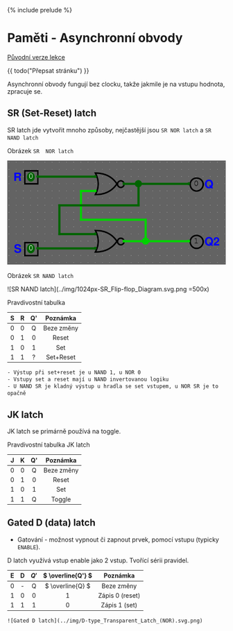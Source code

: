 {% include prelude %}

# Paměti - Asynchronní obvody

[Původní verze lekce](https://docs.google.com/document/d/1NGTikBfkWAnwpol82G0NdqacZL8hJSLKO40L2ferYpw/edit)

{{ todo("Přepsat stránku") }}

Asynchronní obvody fungují bez clocku, takže jakmile je na vstupu hodnota, zpracuje se.

## SR (Set-Reset) latch

SR latch jde vytvořit mnoho způsoby, nejčastější jsou `SR NOR latch` a `SR NAND latch`

Obrázek `SR  NOR latch`

![SR NOR latch](../img/sr-latch.png)

Obrázek `SR NAND latch`

![SR NAND latch](../img/1024px-SR_Flip-flop_Diagram.svg.png =500x)

Pravdivostní tabulka

| S | R | Q' | Poznámka |
|:-:|:-:|:--:|:-------:|
| 0 | 0 | Q | Beze změny |
| 0 | 1 | 0 | Reset |
| 1 | 0 | 1 | Set |
| 1 | 1 | ? | Set+Reset |

```admonish check title="Jaké jsou rozdíly mezi SR NAND a SR NOR? (3)",collapsible=true
- Výstup při set+reset je u NAND 1, u NOR 0
- Vstupy set a reset mají u NAND invertovanou logiku
- U NAND SR je kladný výstup u hradla se set vstupem, u NOR SR je to opačně
```

## JK latch

JK latch se primárně používá na toggle.

Pravdivostní tabulka JK latch

| J | K | Q' | Poznámka |
|:-:|:-:|:--:|:-------:|
| 0 | 0 | Q | Beze změny |
| 0 | 1 | 0 | Reset |
| 1 | 0 | 1 | Set |
| 1 | 1 | Q | Toggle |

## Gated D (data) latch

- Gatování - možnost vypnout či zapnout prvek, pomocí vstupu (typicky `ENABLE`).

D latch využívá vstup enable jako 2 vstup. Tvořící sérii pravidel.

| E | D | $Q'$ | $ \overline{Q'} $ | Poznámka |
|:-:|:-:|:-:|:--------------:|:--------:|
| 0 | - | Q | $ \overline{Q} $ | Beze změny |
| 1 | 0 | 0 | 1 | Zápis 0 (reset) |
| 1 | 1 | 1 | 0 | Zápis 1 (set) |

```admonish check title="Diagram",collapsible=true
![Gated D latch](../img/D-type_Transparent_Latch_(NOR).svg.png)
```
